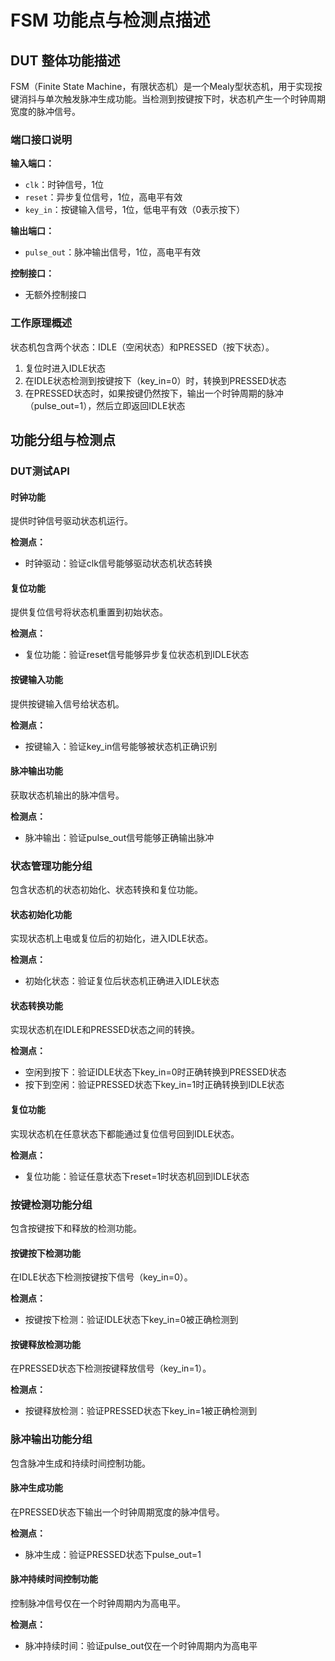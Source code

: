 # FSM 功能点与检测点描述

## DUT 整体功能描述

FSM（Finite State Machine，有限状态机）是一个Mealy型状态机，用于实现按键消抖与单次触发脉冲生成功能。当检测到按键按下时，状态机产生一个时钟周期宽度的脉冲信号。

### 端口接口说明

**输入端口：**
- `clk`：时钟信号，1位
- `reset`：异步复位信号，1位，高电平有效
- `key_in`：按键输入信号，1位，低电平有效（0表示按下）

**输出端口：**
- `pulse_out`：脉冲输出信号，1位，高电平有效

**控制接口：**
- 无额外控制接口

### 工作原理概述

状态机包含两个状态：IDLE（空闲状态）和PRESSED（按下状态）。
1. 复位时进入IDLE状态
2. 在IDLE状态检测到按键按下（key_in=0）时，转换到PRESSED状态
3. 在PRESSED状态时，如果按键仍然按下，输出一个时钟周期的脉冲（pulse_out=1），然后立即返回IDLE状态

## 功能分组与检测点

### DUT测试API

<FG-API>

#### 时钟功能

<FC-CLK>

提供时钟信号驱动状态机运行。

**检测点：**
- <CK-CLKFUNC> 时钟驱动：验证clk信号能够驱动状态机状态转换

#### 复位功能

<FC-RST>

提供复位信号将状态机重置到初始状态。

**检测点：**
- <CK-RSTIFUNC> 复位功能：验证reset信号能够异步复位状态机到IDLE状态

#### 按键输入功能

<FC-KEY>

提供按键输入信号给状态机。

**检测点：**
- <CK-KEYIFUNC> 按键输入：验证key_in信号能够被状态机正确识别

#### 脉冲输出功能

<FC-PULSE>

获取状态机输出的脉冲信号。

**检测点：**
- <CK-PULSEIFUNC> 脉冲输出：验证pulse_out信号能够正确输出脉冲

<FG-STATE>

### 状态管理功能分组

包含状态机的状态初始化、状态转换和复位功能。

#### 状态初始化功能

<FC-INIT>

实现状态机上电或复位后的初始化，进入IDLE状态。

**检测点：**
- <CK-INITIDLE> 初始化状态：验证复位后状态机正确进入IDLE状态

#### 状态转换功能

<FC-TRANS>

实现状态机在IDLE和PRESSED状态之间的转换。

**检测点：**
- <CK-TRANSIDLEPRESSED> 空闲到按下：验证IDLE状态下key_in=0时正确转换到PRESSED状态
- <CK-TRANSPRESSEDIDLE> 按下到空闲：验证PRESSED状态下key_in=1时正确转换到IDLE状态

#### 复位功能

<FC-RSTFUNC>

实现状态机在任意状态下都能通过复位信号回到IDLE状态。

**检测点：**
- <CK-RSTIDLE> 复位功能：验证任意状态下reset=1时状态机回到IDLE状态

<FG-KEY>

### 按键检测功能分组

包含按键按下和释放的检测功能。

#### 按键按下检测功能

<FC-KEYDOWN>

在IDLE状态下检测按键按下信号（key_in=0）。

**检测点：**
- <CK-KEYDOWNDETECT> 按键按下检测：验证IDLE状态下key_in=0被正确检测到

#### 按键释放检测功能

<FC-KEYUP>

在PRESSED状态下检测按键释放信号（key_in=1）。

**检测点：**
- <CK-KEYUPDETECT> 按键释放检测：验证PRESSED状态下key_in=1被正确检测到

<FG-PULSE>

### 脉冲输出功能分组

包含脉冲生成和持续时间控制功能。

#### 脉冲生成功能

<FC-PULSEGEN>

在PRESSED状态下输出一个时钟周期宽度的脉冲信号。

**检测点：**
- <CK-PULSEGEN> 脉冲生成：验证PRESSED状态下pulse_out=1

#### 脉冲持续时间控制功能

<FC-PULSELEN>

控制脉冲信号仅在一个时钟周期内为高电平。

**检测点：**
- <CK-PULSELEN> 脉冲持续时间：验证pulse_out仅在一个时钟周期内为高电平